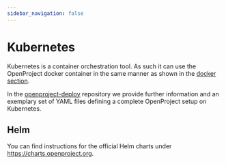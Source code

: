 ```yaml
---
sidebar_navigation: false
---
```


# Kubernetes

Kubernetes is a container orchestration tool. As such it can use the
OpenProject docker container in the same manner as shown in the [docker section](../docker/#one-container-per-process-recommended).

In the [openproject-deploy](https://github.com/opf/openproject-deploy/blob/stable/12/kubernetes/README.md) repository we provide further information and an exemplary set of YAML files defining a complete OpenProject setup on Kubernetes.

## Helm

You can find instructions for the official Helm charts under https://charts.openproject.org.
